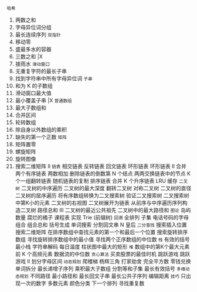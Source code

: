 `哈希`
1. 两数之和 
49. 字母异位词分组 
128. 最长连续序列 
`双指针`
283. 移动零 
11. 盛最多水的容器 
15. 三数之和 |X
42. 接雨水 
`滑动窗口`
3. 无重复字符的最长子串 
438. 找到字符串中所有字母异位词 
`子串`
560. 和为 K 的子数组 
239. 滑动窗口最大值 
76. 最小覆盖子串 |X 
`普通数组`
53. 最大子数组和 
56. 合并区间 
189. 轮转数组 
238. 除自身以外数组的乘积 
41. 缺失的第一个正数 
`矩阵`
73. 矩阵置零
54. 螺旋矩阵
48. 旋转图像
240. 搜索二维矩阵 II
`链表`
相交链表
反转链表
回文链表
环形链表
环形链表 II
合并两个有序链表
两数相加
删除链表的倒数第 N 个结点
两两交换链表中的节点
K 个一组翻转链表
随机链表的复制
排序链表
合并 K 个升序链表
LRU 缓存
`二叉树`
二叉树的中序遍历
二叉树的最大深度
翻转二叉树
对称二叉树
二叉树的直径
二叉树的层序遍历
将有序数组转换为二叉搜索树
验证二叉搜索树
二叉搜索树中第K小的元素
二叉树的右视图
二叉树展开为链表
从前序与中序遍历序列构造二叉树
路径总和 III
二叉树的最近公共祖先
二叉树中的最大路径和
`图论`
岛屿数量
腐烂的橘子
课程表
实现 Trie (前缀树)
`回溯`
全排列
子集
电话号码的字母组合
组合总和
括号生成
单词搜索
分割回文串
N 皇后
`二分查找`
搜索插入位置
搜索二维矩阵
在排序数组中查找元素的第一个和最后一个位置
搜索旋转排序数组
寻找旋转排序数组中的最小值
寻找两个正序数组的中位数
`栈`
有效的括号
最小栈
字符串解码
每日温度
柱状图中最大的矩形
`堆`
数组中的第K个最大元素
前 K 个高频元素
数据流的中位数
`贪心算法`
买卖股票的最佳时机
跳跃游戏
跳跃游戏 II
划分字母区间
`动态规划`
爬楼梯
杨辉三角
打家劫舍
完全平方数
零钱兑换
单词拆分
最长递增子序列
乘积最大子数组
分割等和子集
最长有效括号
`多维动态规划`
不同路径
最小路径和
最长回文子串
最长公共子序列
编辑距离
`技巧`
只出现一次的数字
多数元素
颜色分类
下一个排列
寻找重复数

